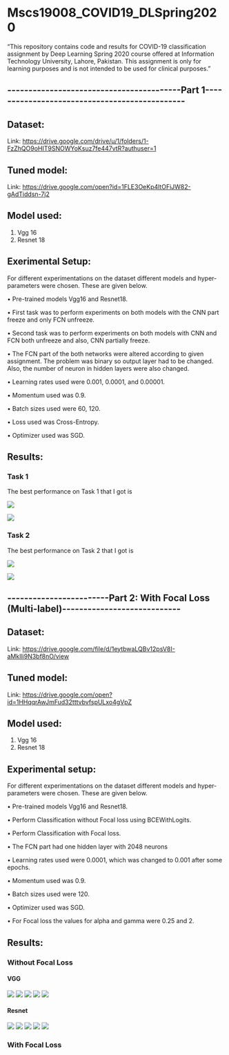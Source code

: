 # Mscs19008_COVID19_DLSpring2020
“This   repository   contains   code   and   results   for   COVID-19   classification   assignment   by   Deep   Learning   Spring   2020   course   offered   at   Information   Technology   University,   Lahore,   Pakistan.   This   assignment   is   only   for   learning   purposes   and   is   not   intended   to   be   used   for   clinical   purposes.”   

## -----------------------------------------Part 1----------------------------------------------

## Dataset: 
   Link: https://drive.google.com/drive/u/1/folders/1-FzZhQO9oHIT9SNOWYoKsuz7fe447vtR?authuser=1
   
## Tuned model:
   Link: https://drive.google.com/open?id=1FLE3OeKp4ltOFiJW82-gAdTiddsn-7j2

## Model used:
   1) Vgg 16
   2) Resnet 18
    
## Exerimental Setup:
   For different experimentations on the dataset different models and hyper-parameters were chosen. These are given below.
   
   • Pre-trained models Vgg16 and Resnet18.
   
   • First task was to perform experiments on both models with the CNN part freeze and only FCN unfreeze.
   
   • Second task was to perform experiments on both models with CNN and FCN both unfreeze and also, CNN partially freeze.
   
   • The FCN part of the both networks were altered according to given assignment. The problem was binary so output layer had to be           changed. Also, the number of neuron in hidden layers were also changed.
       
   • Learning rates used were 0.001, 0.0001, and 0.00001.
   
   • Momentum used was 0.9.
   
   • Batch sizes used were 60, 120.
   
   • Loss used was Cross-Entropy.
   
   • Optimizer used was SGD.

## Results:

   ### Task 1
   The best performance on Task 1 that I got is
   
   ![](images/task1%20best.png) 
   
  ![](images/task1%20train%20acc.png)

   ### Task 2
   The best performance on Task 2 that I got is
   
   ![](images/task2%20best.png) 
   
  ![](images/task2%20train%20acc.png)
  
## ------------------------Part 2: With Focal Loss (Multi-label)----------------------------

## Dataset: 
   Link: https://drive.google.com/file/d/1eytbwaLQBv12psV8I-aMkIli9N3bf8nO/view
   
## Tuned model:
   Link: https://drive.google.com/open?id=1HHqqrAwJmFud32tttvbvfspULxo4gVpZ

## Model used:
   1) Vgg 16
   2) Resnet 18
   
## Experimental setup:
   For different experimentations on the dataset different models and hyper-parameters were chosen. These are given below.
   
   • Pre-trained models Vgg16 and Resnet18.
   
   • Perform Classification without Focal loss using BCEWithLogits.
   
   • Perform Classification with Focal loss.

   • The FCN part had one hidden layer with 2048 neurons
       
   • Learning rates used were 0.0001, which was changed to 0.001 after some epochs.
   
   • Momentum used was 0.9.
   
   • Batch sizes used were 120.
   
   • Optimizer used was SGD.
   
   •	For Focal loss the values for alpha and gamma were 0.25 and 2.

## Results:
   ### Without Focal Loss
   
   #### VGG
   ![](images/without_focal_vgg_loss.png) ![](images/without_focal_vgg_acc.png) 
   ![](images/without_focal_vgg_train_cm.png)  ![](images/without_focal_vgg_valid_cm.png) 
   ![](images/without_focal_vgg_train.png) 
   
   #### Resnet
   ![](images/without_focal_renset_loss.png) ![](images/without_focal_renset_acc.png) 
   ![](images/without_focal_renset_train_cm.png)  ![](images/without_focal_renset_valid_cm.png) 
   ![](images/without_focal_renset_train.png) 
   
   ### With Focal Loss
   
   
   
